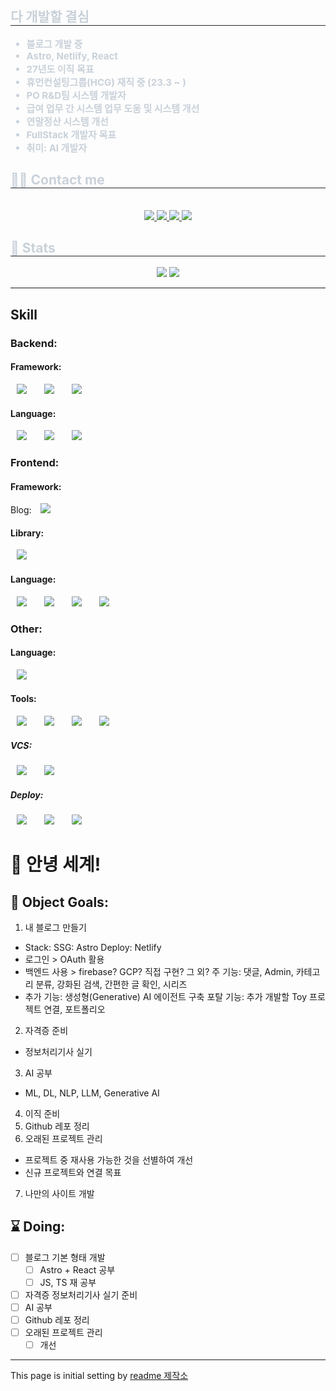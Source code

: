 <!--
**adasey/adasey** is a ✨ _special_ ✨ repository because its `README.md` (this file) appears on your GitHub profile.

Here are some ideas to get you started:

- 🔭 I’m currently working on ...
- 🌱 I’m currently learning ...
- 👯 I’m looking to collaborate on ...
- 🤔 I’m looking for help with ...
- 💬 Ask me about ...
- 📫 How to reach me: ...
- 😄 Pronouns: ...
- ⚡ Fun fact: ...
-->

<div>
  <div style="text-align: left;">
    <h2 style="border-bottom: 1px solid #21262d; color: #c9d1d9;"> 다 개발할 결심 </h2>
    <div style="font-weight: 700; font-size: 15px; text-align: left; color: #c9d1d9;">
      <ul>
        <li> 블로그 개발 중</li>
        <li> Astro, Netlify, React</li> 
        <li> 27년도 이직 목표</li>
        <li> 휴먼컨설팅그룹(HCG) 재직 중 (23.3 ~ )</li>
        <li> PO R&D팀 시스템 개발자 </li>
        <li> 급여 업무 간 시스템 업무 도움 및 시스템 개선</li>
        <li> 연말정산 시스템 개선</li>
        <li> FullStack 개발자 목표</li>
        <li> 취미: AI 개발자 </li>
      </ul>
    </div>
  </div>

  <div style="text-align: left;">
    <h2 style="border-bottom: 1px solid #21262d; color: #c9d1d9;"> 🧑‍💻 Contact me </h2> <br>
    <div align="center"> 
      <a href='https://link-devlog.netlify.app/blog/'> 
        <img src="https://img.shields.io/badge/Velog-20C997?style=for-the-badge&logo=Velog&logoColor=white&link=https://link-devlog.netlify.app/blog/"> 
      </a>
      <a href="https://blog.naver.com/lmo9903"> 
        <img src="https://img.shields.io/badge/Naver-03C75A?style=for-the-badge&logo=Naver&logoColor=white&link=https://blog.naver.com/lmo9903" />
      </a>
      <a href="https://peppered-estimate-067.notion.site/8221936c847c4511b5151df5495a8f32"> 
        <img src="https://img.shields.io/badge/Notion-000000?style=for-the-badge&logo=Notion&logoColor=white&link=https://peppered-estimate-067.notion.site/8221936c847c4511b5151df5495a8f32"> 
      </a>
      <a href="mailto:lmo9903@gmail.com"> 
        <img src="https://img.shields.io/badge/Gmail-EA4335?style=for-the-badge&logo=Gmail&logoColor=white&link=mailto:lmo9903@gmail.com" /> 
      </a>
    </div>
      <div align="center"> </div>
  </div>

  <div style="text-align: left;">
    <h2 style="border-bottom: 1px solid #21262d; color: #c9d1d9;"> 🏅 Stats </h2>
    <div align="center"> <img src="https://github-readme-stats.vercel.app/api?username=DeJavLius&bg_color=60,0e94af,22991a&title_color=ffffff&text_color=ffffff"
    /> <img src="https://github-readme-stats.vercel.app/api/top-langs/?username=DeJavLius&layout=compact&bg_color=60,0e94af,22991a&title_color=ffffff&text_color=ffffff"
      />
    </div>
  </div>

</div>

---

## Skill

### Backend:

#### Framework:

<img src="https://img.shields.io/badge/SpringFramework-6DB33F?style=flat-square&logo=Spring&logoColor=white" style="height : auto; margin-left : 10px; margin-right : 10px;"/></a>&nbsp;
<img src="https://img.shields.io/badge/MyBatis-000000?style=flat-square" style="height : auto; margin-left : 10px; margin-right : 10px;"/></a>&nbsp;
<img src="https://img.shields.io/badge/QueryDSL-000000?style=flat-square" style="height : auto; margin-left : 10px; margin-right : 10px;"/></a>&nbsp;

#### Language:

<img src="https://img.shields.io/badge/Java-000000?style=flat-square&logo=OpenJDK&logoColor=white" style="height : auto; margin-left : 10px; margin-right : 10px;"/></a>&nbsp;
<img src="https://img.shields.io/badge/OracleDB-F80000?style=flat-square" style="height : auto; margin-left : 10px; margin-right : 10px;"/></a>&nbsp;
<img src="https://img.shields.io/badge/MySQL-4479A1?style=flat-square&logo=MySQL&logoColor=white" style="height : auto; margin-left : 10px; margin-right : 10px;"/></a>&nbsp;

### Frontend:

#### Framework:

Blog: <img src="https://img.shields.io/badge/Astro-BC52EE?style=flat-square&logo=astro&logoColor=white" style="height : auto; margin-left : 10px; margin-right : 10px;"/></a>&nbsp;

#### Library:

<img src="https://img.shields.io/badge/React-61DAFB?style=flat-square&logo=react&logoColor=white" style="height : auto; margin-left : 10px; margin-right : 10px;"/></a>&nbsp;

#### Language:

<img src="https://img.shields.io/badge/HTML5-E34F26?style=flat-square&logo=HTML5&logoColor=white" style="height : auto; margin-left : 10px; margin-right : 10px;"/></a>&nbsp;
<img src="https://img.shields.io/badge/CSS3-1572B6?style=flat-square&logo=CSS3&logoColor=white" style="height : auto; margin-left : 10px; margin-right : 10px;"/></a>&nbsp;
<img src="https://img.shields.io/badge/Javascript-F7DF1E?style=flat-square&logo=JavaScript&logoColor=white" style="height : auto; margin-left : 10px; margin-right : 10px;"/></a>&nbsp;
<img src="https://img.shields.io/badge/Typescript-3178C6?style=flat-square&logo=TypeScript&logoColor=white" style="height : auto; margin-left : 10px; margin-right : 10px;"/></a>&nbsp;

### Other:

#### Language:

<img src="https://img.shields.io/badge/Python-3776AB?style=flat-square&logo=python&logoColor=white" style="height : auto; margin-left : 10px; margin-right : 10px;"/></a>&nbsp;

#### Tools:

<img src="https://img.shields.io/badge/DBeaver-382923?style=flat-square&logo=dbeaver&logoColor=white" style="height : auto; margin-left : 10px; margin-right : 10px;"/></a>&nbsp;
<img src="https://img.shields.io/badge/Intellij-000000?style=flat-square&logo=intellijidea&logoColor=white" style="height : auto; margin-left : 10px; margin-right : 10px;"/></a>&nbsp;
<img src="https://img.shields.io/badge/Docker-2496ED?style=flat-square&logo=docker&logoColor=white" style="height : auto; margin-left : 10px; margin-right : 10px;"/></a>&nbsp;
<img src="https://img.shields.io/badge/VSCode-3B99FC?style=flat-square" style="height : auto; margin-left : 10px; margin-right : 10px;"/></a>&nbsp;

##### VCS:

<img src="https://img.shields.io/badge/SVN-3E7FC1?style=flat-square" style="height : auto; margin-left : 10px; margin-right : 10px;"/></a>&nbsp;
<img src="https://img.shields.io/badge/Git-F05032?style=flat-square&logo=git&logoColor=white" style="height : auto; margin-left : 10px; margin-right : 10px;"/></a>&nbsp;

##### Deploy:

<img src="https://img.shields.io/badge/Amazonec2-FF9900?style=flat-square&logo=amazonec2&logoColor=white" style="height : auto; margin-left : 10px; margin-right : 10px;"/></a>&nbsp;
<img src="https://img.shields.io/badge/Netlify-00C7B7?style=flat-square&logo=netlify&logoColor=white" style="height : auto; margin-left : 10px; margin-right : 10px;"/></a>&nbsp;
<img src="https://img.shields.io/badge/OCI-EC1C24?style=flat-square" style="height : auto; margin-left : 10px; margin-right : 10px;"/></a>&nbsp;

# 🔭 안녕 세계!

## 🎯 Object Goals:

1. 내 블로그 만들기

- Stack:
  SSG: Astro
  Deploy: Netlify
- 로그인 > OAuth 활용
- 백엔드 사용 > firebase? GCP? 직접 구현? 그 외?
  주 기능: 댓글, Admin, 카테고리 분류, 강화된 검색, 간편한 글 확인, 시리즈
- 추가 기능: 생성형(Generative) AI 에이전트 구축
  포탈 기능: 추가 개발할 Toy 프로젝트 연결, 포트폴리오

2. 자격증 준비

- 정보처리기사 실기

3. AI 공부

- ML, DL, NLP, LLM, Generative AI

4. 이직 준비
5. Github 레포 정리
6. 오래된 프로젝트 관리

- 프로젝트 중 재사용 가능한 것을 선별하여 개선
- 신규 프로젝트와 연결 목표

7. 나만의 사이트 개발

## ⌛️ Doing:

- [ ] 블로그 기본 형태 개발
  - [ ] Astro + React 공부
  - [ ] JS, TS 재 공부
- [ ] 자격증 정보처리기사 실기 준비
- [ ] AI 공부
- [ ] Github 레포 정리
- [ ] 오래된 프로젝트 관리
  - [ ] 개선

---

This page is initial setting by [readme 제작소](https://github-profile-readme-editor.netlify.app/)
